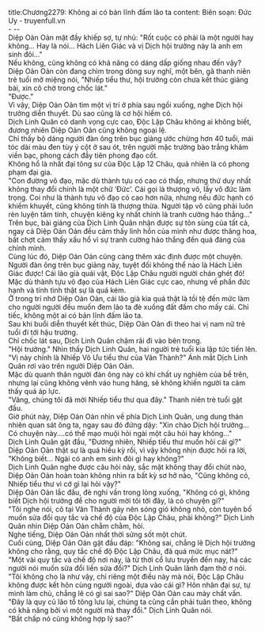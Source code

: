 title:Chương2279: Không ai có bản lĩnh đấm lão ta
content:
Biên soạn: Đức Uy - truyenfull.vn<br>- --<br>Diệp Oản Oản mặt đầy khiếp sợ, tự nhủ: "Rốt cuộc có phải là một người hay không... Hay là nói... Hách Liên Giác và vị Dịch hội trưởng này là anh em sinh đôi..."<br>Nếu không, cũng không có khả năng có dáng dấp giống nhau đến vậy?<br>Diệp Oản Oản còn đang chìm trong dòng suy nghĩ, một bên, gã thanh niên trẻ tuổi mở miệng nói, "Nhiếp tiểu thư, hội trưởng còn chưa kết thúc giảng bài, xin cô chờ trong chốc lát."<br>"Được."<br>Vì vậy, Diệp Oản Oản tìm một vị trí ở phía sau ngồi xuống, nghe Dịch hội trưởng diễn thuyết. Dù sao cũng là cơ hội hiếm có.<br>Dịch Linh Quân có danh vọng cực cao, Độc Lập Châu không ai không biết, đương nhiên Diệp Oản Oản cũng không ngoại lệ.<br>Chỉ thấy bộ dáng người đàn ông trên bục giảng ước chừng hơn 40 tuổi, mái tóc dài màu đen tùy ý cột ở sau ót, trên người mặc trường bào trắng khảm viền bạc, phong cách đầy tiên phong đạo cốt.<br>Không hổ là nhất đại tông sư của Độc Lập 12 Châu, quả nhiên là có phong phạm đại gia.<br>"Con đường võ đạo, mặc dù thành tựu có cao có thấp, nhưng thứ duy nhất không thay đổi chính là một chữ ‘Đức’. Cái gọi là thượng võ, lấy võ đức làm trọng. Coi như là thành tựu võ đạo có cao hơn nữa, nhưng nếu đức hạnh có khiếm khuyết, cũng không tính là thượng thừa. Người tập võ cũng phải luôn rèn luyện tâm tính, chuyện kiêng kỵ nhất chính là tranh cường háo thắng..."<br>Trên bục, bài giảng của Dịch Linh Quân nhận được sự tôn sùng của tất cả, ngay cả Diệp Oản Oản đều cảm thấy linh hồn của mình như được thăng hoa, bất chợt cảm thấy xấu hổ vì sự tranh cường háo thắng đến quá đáng của chính mình.<br>Cùng lúc đó, Diệp Oản Oản cũng càng thêm xác định được một chuyện.<br>Người đàn ông trên bục giảng này, tuyệt đối không thể nào là Hách Liên Giác được! Cái lão già quái vật, Độc Lập Châu người người chán ghét đó!<br>Mặc dù thành tựu võ đạo của Hách Liên Giác cực cao, nhưng về phần đức hạnh và tính tình thật sự là quá kém.<br>Ở trong trí nhớ Diệp Oản Oản, cái lão già kia quả thật là tồi tệ đến mức làm cho người người đều muốn đem lão ta đè xuống đất đấm cho mấy cái. Chỉ tiếc, không một ai có bản lĩnh đấm lão ta.<br>Sau khi buổi diễn thuyết kết thúc, Diệp Oản Oản đi theo hai vị nam nữ trẻ tuổi đi tới hậu trường.<br>Chỉ chốc lát sau, Dịch Linh Quân chậm rãi đi vào bên trong.<br>"Hội trưởng." Nhìn thấy Dịch Linh Quân, hai người trẻ tuổi kia lập tức tiến lên.<br>"Vị này chính là Nhiếp Vô Ưu tiểu thư của Vân Thành?" Ánh mắt Dịch Linh Quân rơi vào trên người Diệp Oản Oản.<br>Mặc dù quanh thân người đàn ông này có khí chất uy nghiêm của bề trên, nhưng lại cũng không vênh váo hung hăng, sẽ không khiến người ta cảm thấy quá áp lực.<br>"Vâng, chúng tôi đã mời Nhiếp tiểu thư qua đây." Thanh niên trẻ tuổi gật đầu.<br>Giờ phút này, Diệp Oản Oản nhìn về phía Dịch Linh Quân, ung dung thản nhiên quan sát ông ta, ngay sau đó đứng dậy: "Xin chào Dịch hội trưởng... Có chuyện này....có thể mạo muội hỏi ngài một câu hỏi hay không..."<br>Dịch Linh Quân gật đầu, "Đương nhiên, Nhiếp tiểu thư muốn hỏi cái gì?"<br>Diệp Oản Oản thật sự là quá hiếu kỳ rồi, vì vậy không nhịn được hỏi ra lời, "Không biết... Ngài có anh em sinh đôi gì hay không?"<br>Dịch Linh Quân nghe được câu hỏi này, sắc mặt không thay đổi chút nào, Diệp Oản Oản hoàn toàn không nhìn ra bất kỳ sơ hở nào, "Cũng không có, Nhiếp tiểu thư vì cớ gì lại hỏi vậy?"<br>Diệp Oản Oản lắc đầu, đè nghi vấn trong lòng xuống, "Không có gì, không biết Dịch hội trưởng để cho người mời tôi tới đây, là có chuyện gì?"<br>"Tôi nghe nói, cô tại Vân Thành gây nên sóng gió không nhỏ, còn tuyên bố muốn sửa đổi quy tắc và chế độ của Độc Lập Châu, phải không?" Dịch Linh Quân nhìn Diệp Oản Oản chằm chằm, hỏi.<br>Nghe tiếng, Diệp Oản Oản nhất thời sửng sốt một chút.<br>Cuối cùng, Diệp Oản Oản gật đầu đáp: "Không sai, chẳng lẽ Dịch hội trưởng không cho rằng, quy tắc chế độ Độc Lập Châu, đã quá mức mục nát?"<br>"Một vài quy tắc và chế độ nơi này, là từ thời cổ lưu truyền đến nay, há các người nói muốn sửa đổi liền sửa đổi?" Dịch Linh Quân lãnh đạm thờ ơ nói.<br>"Tôi không cho là như vậy, chỉ riêng một điều này mà nói, Độc Lập Châu không được kết hôn cùng người ngoài, dựa vào cái gì? Hôn nhân đại sự, tự mình làm chủ, chẳng lẽ có gì sai sao?" Diệp Oản Oản cau mày chất vấn.<br>"Đây là quy củ lão tổ tông lưu lại, chúng ta cũng cần phải tuân theo, không có khả năng bởi vì một người mà thay đổi." Dịch Linh Quân nói.<br>"Bất chấp nó cũng không hợp lý sao?"